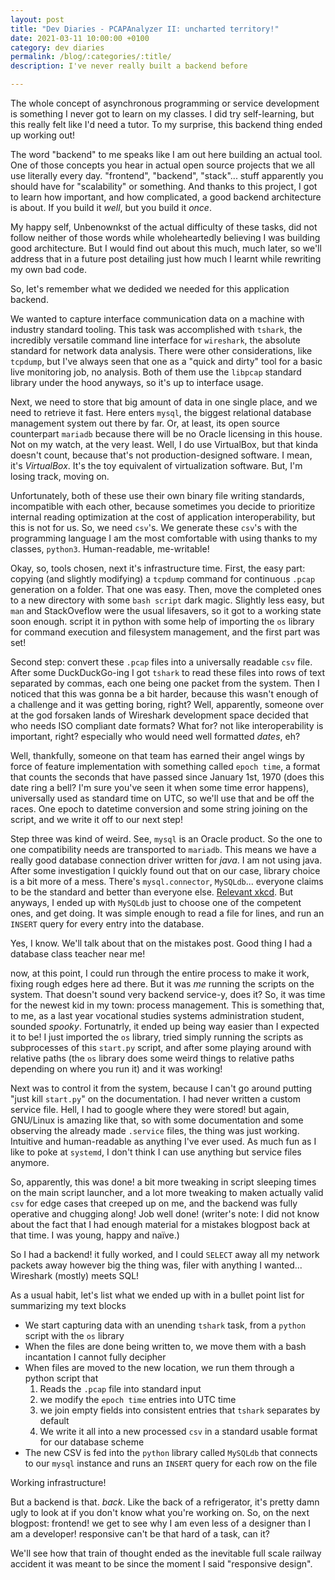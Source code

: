 ```yaml
---
layout: post
title: "Dev Diaries - PCAPAnalyzer II: uncharted territory!"
date: 2021-03-11 10:00:00 +0100
category: dev diaries
permalink: /blog/:categories/:title/
description: I've never really built a backend before

---
```


The whole concept of asynchronous programming or service development is something I never got to learn on my classes. I did try self-learning, but this really felt like I'd need a tutor. To my surprise, this backend thing ended up working out!

The word "backend" to me speaks like I am out here building an actual tool. One of those concepts you hear in actual open source projects that we all use literally every day. "frontend", "backend", "stack"... stuff apparently you should have for "scalability" or something. And thanks to this project, I got to learn how important, and how complicated, a good backend architecture is about. If you build it *well*, but you build it *once*.

My happy self, Unbenownkst of the actual difficulty of these tasks, did not follow neither of those words while wholeheartedly believing I was building good architecture. But I would find out about this much, much later, so we'll address that in a future post detailing just how much I learnt while rewriting my own bad code.

So, let's remember what we dedided we needed for this application backend.

We wanted to capture interface communication data on a machine with industry standard tooling. This task was accomplished with `tshark`, the incredibly versatile command line interface for `wireshark`, the absolute standard for network data analysis. There were other considerations, like `tcpdump`, but I've always seen that one as a "quick and dirty" tool for a basic live monitoring job, no analysis. Both of them use the `libpcap` standard library under the hood anyways, so it's up to interface usage.

Next, we need to store that big amount of data in one single place, and we need to retrieve it fast. Here enters `mysql`, the biggest relational database management system out there by far. Or, at least, its open source counterpart `mariadb` because there will be no Oracle licensing in this house. Not on my watch, at the very least. Well, I do use VirtualBox, but that kinda doesn't count, because that's not production-designed software. I mean, it's *VirtualBox*. It's the toy equivalent of virtualization software. But, I'm losing track, moving on.

Unfortunately, both of these use their own binary file writing standards, incompatible with each other, because sometimes you decide to prioritize internal reading optimization at the cost of application interoperability, but this is not for us. So, we need `csv`'s. We generate these `csv`'s with the programming language I am the most comfortable with using thanks to my classes, `python3`. Human-readable, me-writable!

Okay, so, tools chosen, next it's infrastructure time. First, the easy part: copying (and slightly modifying) a `tcpdump` command for continuous `.pcap` generation on a folder. That one was easy. Then, move the completed ones to a new directory with some `bash script` dark magic. Slightly less easy, but `man` and StackOveflow were the usual lifesavers, so it got to a working state soon enough. script it in python with some help of importing the `os` library for command execution and filesystem management, and the first part was set!

Second step: convert these `.pcap` files into a universally readable `csv` file. After some DuckDuckGo-ing I got `tshark` to read these files into rows of text separated by commas, each one being one packet from the system. Then I noticed that this was gonna be a bit harder, because this wasn't enough of a challenge and it was getting boring, right? Well, apparently, someone over at the god forsaken lands of Wireshark development space decided that who needs ISO compliant date formats? What for? not like interoperability is important, right? especially who would need well formatted *dates*, eh?

Well, thankfully, someone on that team has earned their angel wings by force of feature implementation with something called `epoch time`, a format that counts the seconds that have passed since January 1st, 1970 (does this date ring a bell? I'm sure you've seen it when some time error happens), universally used as standard time on UTC, so we'll use that and be off the races. One epoch to datetime conversion and some string joining on the script, and we write it off to our next step!

Step three was kind of weird. See, `mysql` is an Oracle product. So the one to one compatibility needs are transported to `mariadb`. This means we have a really good database connection driver written for *java*. I am not using java. After some investigation I quickly found out that on our case, library choice is a bit more of a mess. There's `mysql.connector`, `MySQLdb`... everyone claims to be the standard and better than everyone else. [Relevant xkcd](https://xkcd.com/927/). But anyways, I ended up with `MySQLdb` just to choose one of the competent ones, and get doing. It was simple enough to read a file for lines, and run an `INSERT` query for every entry into the database.

Yes, I know. We'll talk about that on the mistakes post. Good thing I had a database class teacher near me!

now, at this point, I could run through the entire process to make it work, fixing rough edges here ad there. But it was *me* running the scripts on the system. That doesn't sound very backend service-y, does it? So, it was time for the newest kid in my town: process management. This is something that, to me, as a last year vocational studies systems administration student, sounded *spooky*. Fortunatrly, it ended up being way easier than I expected it to be! I just imported the `os` library, tried simply running the scripts as subprocesses of this `start.py` script, and after some playing around with relative paths (the `os` library does some weird things to relative paths depending on where you run it) and it was working!

Next was to control it from the system, because I can't go around putting "just kill `start.py`" on the documentation. I had never written a custom service file. Hell, I had to google where they were stored! but again, GNU/Linux is amazing like that, so with some documentation and some observing the already made `.service` files, the thing was just working. Intuitive and human-readable as anything I've ever used. As much fun as I like to poke at `systemd`, I don't think I can use anything but service files anymore.

So, apparently, this was done! a bit more tweaking in script sleeping times on the main script launcher, and a lot more tweaking to maken actually valid `csv` for edge cases that creeped up on me, and the backend was fully operative and chugging along! Job well done! (writer's note: I did not know about the fact that I had enough material for a mistakes blogpost back at that time. I was young, happy and naïve.)

So I had a backend! it fully worked, and I could `SELECT` away all my network packets away however big the thing was, filer with anything I wanted... Wireshark (mostly) meets SQL!

As a usual habit, let's list what we ended up with in a bullet point list for summarizing my text blocks

- We start capturing data with an unending `tshark` task, from a `python` script with the `os` library
- When the files are done being written to, we move them with a bash incantation I cannot fully decipher
- When files are moved to the new location, we run them through a python script that
	1. Reads the `.pcap` file into standard input
	2. we modify the `epoch time` entries into UTC time
	3. we join empty fields into consistent entries that `tshark` separates by default
	4. We write it all into a new processed `csv` in a standard usable format for our database scheme
- The new CSV is fed into the `python` library called `MySQLdb` that connects to our `mysql` instance and runs an `INSERT` query for each row on the file

Working infrastructure!

But a backend is that. *back*. Like the back of a refrigerator, it's pretty damn ugly to look at if you don't know what you're working on. So, on the next blogpost: frontend! we get to see why I am even less of a designer than I am a developer! responsive can't be that hard of a task, can it?

We'll see how that train of thought ended as the inevitable full scale railway accident it was meant to be since the moment I said "responsive design".
